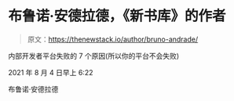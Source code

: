 # 布鲁诺·安德拉德，《新书库》的作者

> 原文：<https://thenewstack.io/author/bruno-andrade/>

内部开发者平台失败的 7 个原因(所以你的平台不会失败)

2021 年 8 月 4 日早上 6:22

布鲁诺·安德拉德